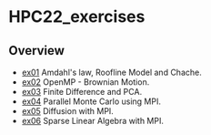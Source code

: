 # HPC22_exercises
## Overview
- [ex01](ex01) Amdahl's law, Roofline Model and Chache.
- [ex02](ex02) OpenMP - Brownian Motion.
- [ex03](ex03) Finite Difference and PCA.
- [ex04](ex04) Parallel Monte Carlo using MPI.
- [ex05](ex05) Diffusion with MPI.
- [ex06](ex06) Sparse Linear Algebra with MPI.